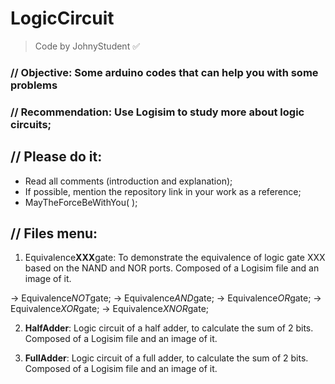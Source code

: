 # LogicCircuit
> Code by JohnyStudent :white_check_mark:
### // Objective: Some arduino codes that can help you with some problems
### // Recommendation: Use Logisim to study more about logic circuits;
## // Please do it:
  - Read all comments (introduction and explanation);
  - If possible, mention the repository link in your work as a reference;
  - MayTheForceBeWithYou( );

## // Files menu:
  1. Equivalence**XXX**gate: To demonstrate the equivalence of logic gate XXX based on the NAND and NOR ports. Composed of a Logisim file and an image of it.

-> Equivalence*NOT*gate;
-> Equivalence*AND*gate;
-> Equivalence*OR*gate;
-> Equivalence*XOR*gate;
-> Equivalence*XNOR*gate;
  
  2. **HalfAdder**: Logic circuit of a half adder, to calculate the sum of 2 bits. Composed of a Logisim file and an image of it.
  
  3. **FullAdder**: Logic circuit of a full adder, to calculate the sum of 2 bits. Composed of a Logisim file and an image of it.
